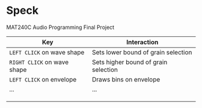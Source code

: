 # Speck
MAT240C Audio Programming Final Project



| Key                         | Interaction                          |
| --------------------------- | ------------------------------------ |
| `LEFT CLICK` on wave shape  | Sets lower bound of grain selection  |
| `RIGHT CLICK` on wave shape | Sets higher bound of grain selection |
| `LEFT CLICK` on envelope    | Draws bins on envelope               |
| ...                         | ...                                  |
|                             |                                      |
|                             |                                      |
|                             |                                      |

